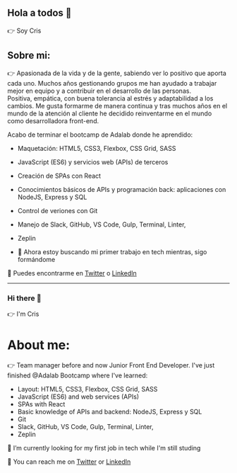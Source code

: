 ## Hola a todos 👋
👉 Soy Cris 

## Sobre mi:  
👉 Apasionada de la vida y de la gente, sabiendo ver lo positivo que aporta cada uno. Muchos años gestionando grupos me han ayudado a trabajar mejor en equipo y a contribuir en el desarrollo de las personas.  
Positiva, empática, con buena tolerancia al estrés y adaptabilidad a los cambios. Me gusta formarme de manera continua y tras muchos años en el mundo de la atención al cliente he decidido reinventarme en el mundo como desarrolladora front-end.

Acabo de terminar el bootcamp de Adalab donde he aprendido:  

- Maquetación: HTML5, CSS3, Flexbox, CSS Grid, SASS
- JavaScript (ES6) y servicios web (APIs) de terceros
- Creación de SPAs con React
- Conocimientos básicos de APIs y programación back: aplicaciones con NodeJS, Express y SQL
- Control de veriones con Git
- Manejo de Slack, GitHub, VS Code, Gulp, Terminal, Linter,
- Zeplin



- 🔭 Ahora estoy buscando mi primer trabajo en tech mientras, sigo formándome


🔎 Puedes encontrarme en [Twitter](https://twitter.com/Krais_me) o [LinkedIn](https://www.linkedin.com/in/cristinafernandezv/) 




------------------------------------------------------------------------------------------------------------------------------------------------------------



### Hi there 👋
👉 I'm Cris  

# About me:

👉 Team manager before and now Junior Front End Developer.  I've just finished @Adalab Bootcamp where I've learned:  

- Layout: HTML5, CSS3, Flexbox, CSS Grid, SASS
- JavaScript (ES6) and web services (APIs) 
- SPAs with React
- Basic knowledge of APIs and backend: NodeJS, Express y SQL
- Git
- Slack, GitHub, VS Code, Gulp, Terminal, Linter,
- Zeplin  
  
    

🔭 I’m currently looking for my first job in tech while I'm still studing


🔎 You can reach me on [Twitter](https://twitter.com/Krais_me) or [LinkedIn](https://www.linkedin.com/in/cristinafernandezv/) 





<!--
Para ver visitantes del readme:
![visitor badge](https://visitor-badge.glitch.me/badge?page_id=CriSFV.visitor-badge&left_color=purple&right_color=pink&left_text=HelloVisitors)

Para que salgan tus contribuciones:
![CriSFV's GitHub stats](https://github-readme-stats.vercel.app/api?username=CriSFV&show_icons=true)


**CriSFV/CriSFV** is a ✨ _special_ ✨ repository because its `README.md` (this file) appears on your GitHub profile.

Here are some ideas to get you started:


- 🌱 I’m currently learning ...
- 👯 I’m looking to collaborate on ...
- 🤔 I’m looking for help with ...
- 💬 Ask me about ...
- 📫 How to reach me: ...
- 😄 Pronouns: ...
- ⚡ Fun fact: ...
-->
